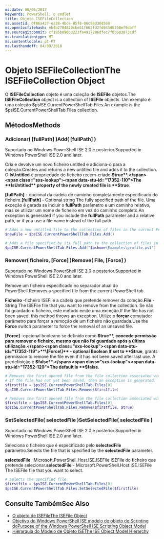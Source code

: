 ```yaml
---
ms.date: 06/05/2017
keywords: PowerShell, o cmdlet
title: Objeto ISEFileCollection
ms.assetid: 0f86a427-ea38-4bce-85f8-06c98d30d508
ms.openlocfilehash: eb4b2784820cbe51f662fd2fd945d8760ef9dbff
ms.sourcegitcommit: cf195b090b3223fa4917206dfec7f0b603873cdf
ms.translationtype: MT
ms.contentlocale: pt-PT
ms.lasthandoff: 04/09/2018
---
```

# <a name="the-isefilecollection-object"></a><span data-ttu-id="17352-103">Objeto ISEFileCollection</span><span class="sxs-lookup"><span data-stu-id="17352-103">The ISEFileCollection Object</span></span>

<span data-ttu-id="17352-104">O **ISEFileCollection** objeto é uma coleção de **ISEFile** objetos.</span><span class="sxs-lookup"><span data-stu-id="17352-104">The **ISEFileCollection** object is a collection of **ISEFile** objects.</span></span> <span data-ttu-id="17352-105">Um exemplo é uma coleção $psISE.CurrentPowerShellTab.Files.</span><span class="sxs-lookup"><span data-stu-id="17352-105">An example is the $psISE.CurrentPowerShellTab.Files collection.</span></span>

## <a name="methods"></a><span data-ttu-id="17352-106">Métodos</span><span class="sxs-lookup"><span data-stu-id="17352-106">Methods</span></span>

### <a name="add-fullpath-"></a><span data-ttu-id="17352-107">Adicionar\( \[fullPath\] \)</span><span class="sxs-lookup"><span data-stu-id="17352-107">Add\( \[fullPath\] \)</span></span>

<span data-ttu-id="17352-108">Suportado no Windows PowerShell ISE 2.0 e posterior.</span><span class="sxs-lookup"><span data-stu-id="17352-108">Supported in Windows PowerShell ISE 2.0 and later.</span></span>

<span data-ttu-id="17352-109">Cria e devolve um novo ficheiro untitled e adiciona-o para a coleção.</span><span class="sxs-lookup"><span data-stu-id="17352-109">Creates and returns a new untitled file and adds it to the collection.</span></span> <span data-ttu-id="17352-110">O **IsUntitled** é propriedade do ficheiro recém-criado **$true**.</span><span class="sxs-lookup"><span data-stu-id="17352-110">The **IsUntitled** property of the newly created file is **$true**.</span></span>

<span data-ttu-id="17352-111">**\[fullPath\]**  - opcional da cadeia de caminho completamente especificado do ficheiro.</span><span class="sxs-lookup"><span data-stu-id="17352-111">**\[fullPath\]** - Optional string The fully specified path of the file.</span></span> <span data-ttu-id="17352-112">Uma exceção é gerada se incluir o **fullPath** parâmetro e um caminho relativo, mas se utilizar um nome de ficheiro em vez do caminho completo.</span><span class="sxs-lookup"><span data-stu-id="17352-112">An exception is generated if you include the **fullPath** parameter and a relative path, or if you use a file name instead of the full path.</span></span>

```powershell
# Adds a new untitled file to the collection of files in the current PowerShell tab.
$newFile = $psISE.CurrentPowerShellTab.Files.Add()

# Adds a file specified by its full path to the collection of files in the current PowerShell tab.
$psISE.CurrentPowerShellTab.Files.Add("$pshome\Examples\profile.ps1")
```

### <a name="remove-file-force-"></a><span data-ttu-id="17352-113">Remover\( ficheiro, \[Force\] \)</span><span class="sxs-lookup"><span data-stu-id="17352-113">Remove\( File, \[Force\] \)</span></span>

<span data-ttu-id="17352-114">Suportado no Windows PowerShell ISE 2.0 e posterior.</span><span class="sxs-lookup"><span data-stu-id="17352-114">Supported in Windows PowerShell ISE 2.0 and later.</span></span>

<span data-ttu-id="17352-115">Remove um ficheiro especificado no separador atual do PowerShell.</span><span class="sxs-lookup"><span data-stu-id="17352-115">Removes a specified file from the current PowerShell tab.</span></span>

<span data-ttu-id="17352-116">**Ficheiro** -ficheiro ISEFile a cadeia que pretende remover da coleção.</span><span class="sxs-lookup"><span data-stu-id="17352-116">**File** - String The ISEFile file that you want to remove from the collection.</span></span> <span data-ttu-id="17352-117">Se não foi guardado o ficheiro, este método emite uma exceção.</span><span class="sxs-lookup"><span data-stu-id="17352-117">If the file has not been saved, this method throws an exception.</span></span> <span data-ttu-id="17352-118">Utilize o **forçar** comutador parâmetro para forçar a remoção de um ficheiro não guardada.</span><span class="sxs-lookup"><span data-stu-id="17352-118">Use the **Force** switch parameter to force the removal of an unsaved file.</span></span>

<span data-ttu-id="17352-119">**\[Force\]**  -opcional booleano se definido como **$true**, concede permissão para remover o ficheiro, mesmo que não foi guardado após a última utilização.</span><span class="sxs-lookup"><span data-stu-id="17352-119">**\[Force\]** - optional Boolean If set to **$true**, grants permission to remove the file even if it has not been saved after last use.</span></span> <span data-ttu-id="17352-120">A predefinição é **$false**.</span><span class="sxs-lookup"><span data-stu-id="17352-120">The default is **$false**.</span></span>

```powershell
# Removes the first opened file from the file collection associated with the current PowerShell tab.
# If the file has not yet been saved, then an exception is generated.
$firstfile = $psISE.CurrentPowerShellTab.Files[0]
$psISE.CurrentPowerShellTab.Files.Remove($firstfile)

# Removes the first opened file from the file collection associated with the current PowerShell tab, even if it has not been saved.
$firstfile = $psISE.CurrentPowerShellTab.Files[0]
$psISE.CurrentPowerShellTab.Files.Remove($firstfile, $true)
```

### <a name="setselectedfile-selectedfile-"></a><span data-ttu-id="17352-121">SetSelectedFile\( selectedFile \)</span><span class="sxs-lookup"><span data-stu-id="17352-121">SetSelectedFile\( selectedFile \)</span></span>

<span data-ttu-id="17352-122">Suportado no Windows PowerShell ISE 2.0 e posterior.</span><span class="sxs-lookup"><span data-stu-id="17352-122">Supported in Windows PowerShell ISE 2.0 and later.</span></span>

<span data-ttu-id="17352-123">Seleciona o ficheiro que é especificado pelo **selectedFile** parâmetro.</span><span class="sxs-lookup"><span data-stu-id="17352-123">Selects the file that is specified by the **selectedFile** parameter.</span></span>

<span data-ttu-id="17352-124">**selectedFile** -Microsoft.PowerShell.Host.ISE.ISEFile ISEFile do ficheiro que pretende selecionar.</span><span class="sxs-lookup"><span data-stu-id="17352-124">**selectedFile** - Microsoft.PowerShell.Host.ISE.ISEFile The ISEFile file that you want to select.</span></span>

```powershell
# Selects the specified file.
$firstfile = $psISE.CurrentPowerShellTab.Files[0]
$psISE.CurrentPowerShellTab.Files.SetSelectedFile($firstfile)
```

## <a name="see-also"></a><span data-ttu-id="17352-125">Consulte Também</span><span class="sxs-lookup"><span data-stu-id="17352-125">See Also</span></span>

- [<span data-ttu-id="17352-126">O objeto de ISEFile</span><span class="sxs-lookup"><span data-stu-id="17352-126">The ISEFile Object</span></span>](The-ISEFile-Object.md)
- [<span data-ttu-id="17352-127">Objetivo do Windows PowerShell ISE modelo de objeto de Scripting do</span><span class="sxs-lookup"><span data-stu-id="17352-127">Purpose of the Windows PowerShell ISE Scripting Object Model</span></span>](Purpose-of-the-Windows-PowerShell-ISE-Scripting-Object-Model.md)
- [<span data-ttu-id="17352-128">Hierarquia do Modelo de Objeto ISE</span><span class="sxs-lookup"><span data-stu-id="17352-128">The ISE Object Model Hierarchy</span></span>](The-ISE-Object-Model-Hierarchy.md)